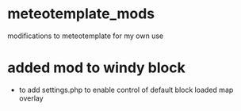 # meteotemplate_mods
modifications to meteotemplate for my own use


# added mod to windy block
* to add settings.php to enable control of default block loaded map overlay
